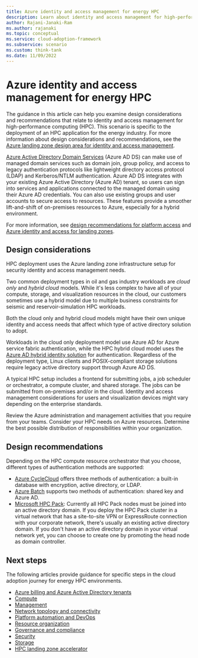 ```yaml
---
title: Azure identity and access management for energy HPC
description: Learn about identity and access management for high-performance computing (HPC) using this energy industry scenario that builds on the Azure landing zone design area.
author: Rajani-Janaki-Ram
ms.author: rajanaki
ms.topic: conceptual
ms.service: cloud-adoption-framework
ms.subservice: scenario
ms.custom: think-tank
ms.date: 11/09/2022
---
```


# Azure identity and access management for energy HPC

The guidance in this article can help you examine design considerations and recommendations that relate to identity and access management for high-performance computing (HPC). This scenario is specific to the deployment of an HPC application for the energy industry. For more information about design considerations and recommendations, see the [Azure landing zone design area for identity and access management](/azure/cloud-adoption-framework/ready/landing-zone/design-area/identity-access).

[Azure Active Directory Domain Services](/azure/active-directory-domain-services/overview) (Azure AD DS) can make use of managed domain services such as domain join, group policy, and access to legacy authentication protocols like lightweight directory access protocol (LDAP) and Kerberos/NTLM authentication. Azure AD DS integrates with your existing Azure Active Directory (Azure AD) tenant, so users can sign into services and applications connected to the managed domain using their Azure AD credentials. You can also use existing groups and user accounts to secure access to resources. These features provide a smoother lift-and-shift of on-premises resources to Azure, especially for a hybrid environment.

For more information, see [design recommendations for platform access](/azure/cloud-adoption-framework/ready/landing-zone/design-area/identity-access-platform-access#design-recommendations-for-platform-access) and [Azure identity and access for landing zones](/azure/cloud-adoption-framework/ready/landing-zone/design-area/identity-access-landing-zones).

## Design considerations

HPC deployment uses the Azure landing zone infrastructure setup for security identity and access management needs.

Two common deployment types in oil and gas industry workloads are *cloud only* and *hybrid cloud* models. While it's less complex to have all of your compute, storage, and visualization resources in the cloud, our customers sometimes use a hybrid model due to multiple business constraints for seismic and reservoir-simulation HPC workloads.

Both the cloud only and hybrid cloud models might have their own unique identity and access needs that affect which type of active directory solution to adopt.

Workloads in the cloud only deployment model use Azure AD for Azure service fabric authentication, while the HPC hybrid cloud model uses the [Azure AD hybrid identity solution](/azure/active-directory/hybrid/choose-ad-authn) for authentication. Regardless of the deployment type, Linux clients and POSIX-compliant storage solutions require legacy active directory support through Azure AD DS.

A typical HPC setup includes a frontend for submitting jobs, a job scheduler or orchestrator, a compute cluster, and shared storage. The jobs can be submitted from on-premises and/or in the cloud. Identity and access management considerations for users and visualization devices might vary depending on the enterprise standards.

Review the Azure administration and management activities that you require from your teams. Consider your HPC needs on Azure resources. Determine the best possible distribution of responsibilities within your organization.

## Design recommendations

Depending on the HPC compute resource orchestrator that you choose, different types of authentication methods are supported:

- [Azure CycleCloud](/azure/cyclecloud/overview) offers three methods of authentication: a built-in database with encryption, active directory, or LDAP.
- [Azure Batch](/azure/batch/batch-technical-overview) supports two methods of authentication: shared key and Azure AD.
- [Microsoft HPC Pack](/powershell/high-performance-computing/overview-of-microsoft-hpc-pack): Currently all HPC Pack nodes must be joined into an active directory domain. If you deploy the HPC Pack cluster in a virtual network that has a site-to-site VPN or ExpressRoute connection with your corporate network, there's usually an existing active directory domain. If you don't have an active directory domain in your virtual network yet, you can choose to create one by promoting the head node as domain controller.

## Next steps

The following articles provide guidance for specific steps in the cloud adoption journey for energy HPC environments.

- [Azure billing and Azure Active Directory tenants](./azure-billing-active-directory-tenant.md)
- [Compute](./compute.md)
- [Management](./management.md)
- [Network topology and connectivity](./network-topology-connectivity.md)
- [Platform automation and DevOps](./platform-automation-devops.md)
- [Resource organization](./resource-organization.md)
- [Governance and compliance](./security-governance-compliance.md)
- [Security](./security.md)
- [Storage](./storage.md)
- [HPC landing zone accelerator](../azure-hpc-landing-zone-accelerator.md)
